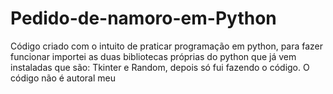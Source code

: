 # Pedido-de-namoro-em-Python
Código criado com o intuito de praticar programação em python, para fazer funcionar importei as duas bibliotecas próprias do python que já vem instaladas que são:  Tkinter e Random, depois só fui fazendo o código. O código não é autoral meu 
